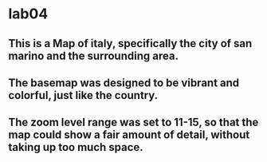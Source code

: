 # lab04

## This is a Map of italy, specifically the city of san marino and the surrounding area.
## The basemap was designed to be vibrant and colorful, just like the country.
## The zoom level range was set to 11-15, so that the map could show a fair amount of detail, without taking up too much space.
